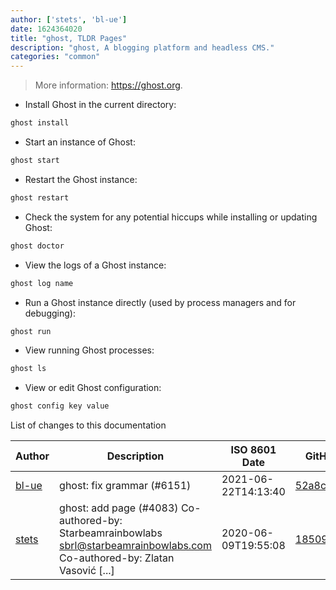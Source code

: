 ```yaml
---
author: ['stets', 'bl-ue']
date: 1624364020
title: "ghost, TLDR Pages"
description: "ghost, A blogging platform and headless CMS."
categories: "common"
---
```

> More information: <https://ghost.org>.

- Install Ghost in the current directory:

```bash
ghost install
```

- Start an instance of Ghost:

```bash
ghost start
```

- Restart the Ghost instance:

```bash
ghost restart
```

- Check the system for any potential hiccups while installing or updating Ghost:

```bash
ghost doctor
```

- View the logs of a Ghost instance:

```bash
ghost log name
```

- Run a Ghost instance directly (used by process managers and for debugging):

```bash
ghost run
```

- View running Ghost processes:

```bash
ghost ls
```

- View or edit Ghost configuration:

```bash
ghost config key value
```
List of changes to this documentation


Author | Description | ISO 8601 Date | GitHub link
------|-----|-----|-----
[bl-ue](mailto:54780737+bl-ue@users.noreply.github.com) | ghost: fix grammar (#6151) | 2021-06-22T14:13:40 | [52a8ce9cf725](https://github.com/tldr-pages/tldr/commit/52a8ce9cf72586059488724953b81bb1c0393484)
[stets](mailto:stetsblake@gmail.com) | ghost: add page (#4083) Co-authored-by: Starbeamrainbowlabs <sbrl@starbeamrainbowlabs.com> Co-authored-by: Zlatan Vasović [...] | 2020-06-09T19:55:08 | [185097cdf880](https://github.com/tldr-pages/tldr/commit/185097cdf880f933cf4e20b361f7ed2c47e301bf)

